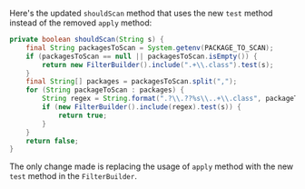 Here's the updated `shouldScan` method that uses the new `test` method instead of the removed `apply` method:

```java
private boolean shouldScan(String s) {
    final String packagesToScan = System.getenv(PACKAGE_TO_SCAN);
    if (packagesToScan == null || packagesToScan.isEmpty()) {
        return new FilterBuilder().include(".+\\.class").test(s);
    }
    final String[] packages = packagesToScan.split(",");
    for (String packageToScan : packages) {
        String regex = String.format(".?\\.??%s\\..+\\.class", packageToScan);
        if (new FilterBuilder().include(regex).test(s)) {
            return true;
        }
    }
    return false;
}
```

The only change made is replacing the usage of `apply` method with the new `test` method in the `FilterBuilder`.